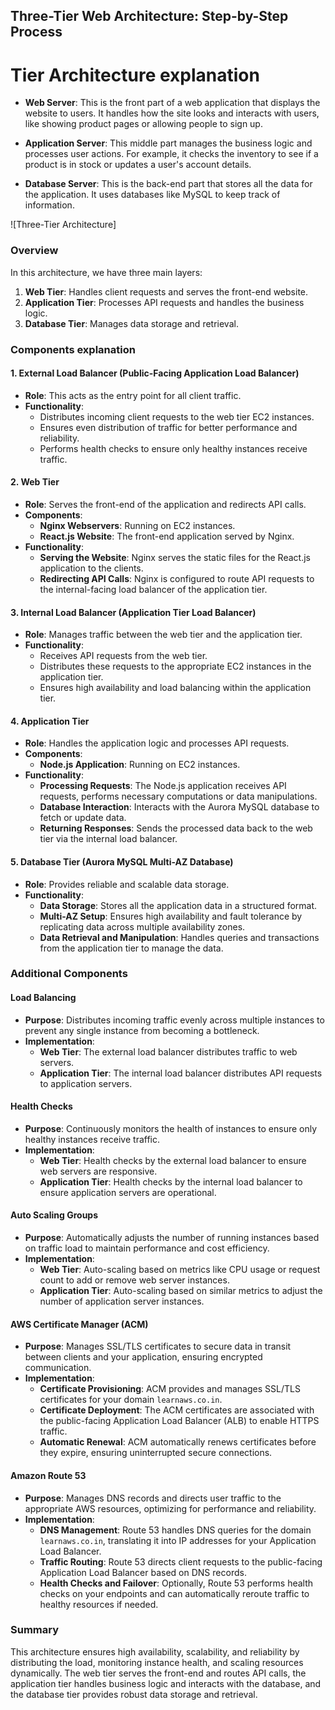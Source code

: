 ## Three-Tier Web Architecture: Step-by-Step Process

# Tier Architecture explanation

- **Web Server**: This is the front part of a web application that displays the website to users. It handles how the site looks and interacts with users, like showing product pages or allowing people to sign up.

- **Application Server**: This middle part manages the business logic and processes user actions. For example, it checks the inventory to see if a product is in stock or updates a user's account details.

- **Database Server**: This is the back-end part that stores all the data for the application. It uses databases like MySQL to keep track of information.




![Three-Tier Architecture]


### Overview
In this architecture, we have three main layers:
1. **Web Tier**: Handles client requests and serves the front-end website.
2. **Application Tier**: Processes API requests and handles the business logic.
3. **Database Tier**: Manages data storage and retrieval.

### Components explanation

#### 1. External Load Balancer (Public-Facing Application Load Balancer)
- **Role**: This acts as the entry point for all client traffic.
- **Functionality**:
  - Distributes incoming client requests to the web tier EC2 instances.
  - Ensures even distribution of traffic for better performance and reliability.
  - Performs health checks to ensure only healthy instances receive traffic.

#### 2. Web Tier
- **Role**: Serves the front-end of the application and redirects API calls.
- **Components**:
  - **Nginx Webservers**: Running on EC2 instances.
  - **React.js Website**: The front-end application served by Nginx.
- **Functionality**:
  - **Serving the Website**: Nginx serves the static files for the React.js application to the clients.
  - **Redirecting API Calls**: Nginx is configured to route API requests to the internal-facing load balancer of the application tier.

#### 3. Internal Load Balancer (Application Tier Load Balancer)
- **Role**: Manages traffic between the web tier and the application tier.
- **Functionality**:
  - Receives API requests from the web tier.
  - Distributes these requests to the appropriate EC2 instances in the application tier.
  - Ensures high availability and load balancing within the application tier.

#### 4. Application Tier
- **Role**: Handles the application logic and processes API requests.
- **Components**:
  - **Node.js Application**: Running on EC2 instances.
- **Functionality**:
  - **Processing Requests**: The Node.js application receives API requests, performs necessary computations or data manipulations.
  - **Database Interaction**: Interacts with the Aurora MySQL database to fetch or update data.
  - **Returning Responses**: Sends the processed data back to the web tier via the internal load balancer.

#### 5. Database Tier (Aurora MySQL Multi-AZ Database)
- **Role**: Provides reliable and scalable data storage.
- **Functionality**:
  - **Data Storage**: Stores all the application data in a structured format.
  - **Multi-AZ Setup**: Ensures high availability and fault tolerance by replicating data across multiple availability zones.
  - **Data Retrieval and Manipulation**: Handles queries and transactions from the application tier to manage the data.

### Additional Components

#### Load Balancing
- **Purpose**: Distributes incoming traffic evenly across multiple instances to prevent any single instance from becoming a bottleneck.
- **Implementation**:
  - **Web Tier**: The external load balancer distributes traffic to web servers.
  - **Application Tier**: The internal load balancer distributes API requests to application servers.

#### Health Checks
- **Purpose**: Continuously monitors the health of instances to ensure only healthy instances receive traffic.
- **Implementation**:
  - **Web Tier**: Health checks by the external load balancer to ensure web servers are responsive.
  - **Application Tier**: Health checks by the internal load balancer to ensure application servers are operational.

#### Auto Scaling Groups
- **Purpose**: Automatically adjusts the number of running instances based on traffic load to maintain performance and cost efficiency.
- **Implementation**:
  - **Web Tier**: Auto-scaling based on metrics like CPU usage or request count to add or remove web server instances.
  - **Application Tier**: Auto-scaling based on similar metrics to adjust the number of application server instances.

#### AWS Certificate Manager (ACM)
- **Purpose**: Manages SSL/TLS certificates to secure data in transit between clients and your application, ensuring encrypted communication.
- **Implementation**:
  - **Certificate Provisioning**: ACM provides and manages SSL/TLS certificates for your domain `learnaws.co.in`.
  - **Certificate Deployment**: The ACM certificates are associated with the public-facing Application Load Balancer (ALB) to enable HTTPS traffic.
  - **Automatic Renewal**: ACM automatically renews certificates before they expire, ensuring uninterrupted secure connections.

#### Amazon Route 53
- **Purpose**: Manages DNS records and directs user traffic to the appropriate AWS resources, optimizing for performance and reliability.
- **Implementation**:
  - **DNS Management**: Route 53 handles DNS queries for the domain `learnaws.co.in`, translating it into IP addresses for your Application Load Balancer.
  - **Traffic Routing**: Route 53 directs client requests to the public-facing Application Load Balancer based on DNS records.
  - **Health Checks and Failover**: Optionally, Route 53 performs health checks on your endpoints and can automatically reroute traffic to healthy resources if needed.


### Summary
This architecture ensures high availability, scalability, and reliability by distributing the load, monitoring instance health, and scaling resources dynamically. The web tier serves the front-end and routes API calls, the application tier handles business logic and interacts with the database, and the database tier provides robust data storage and retrieval.
